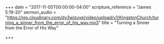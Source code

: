 +++
date = "2017-11-05T00:00:00-04:00"
scripture_reference = "James 5:19-20"
sermon_audio = "https://res.cloudinary.com/dy3wlzuye/video/upload/v1/KingstonChurch/turning_a_sinner_from_the_error_of_his_way.mp3"
title = "Turning a Sinner from the Error of His Way"

+++
